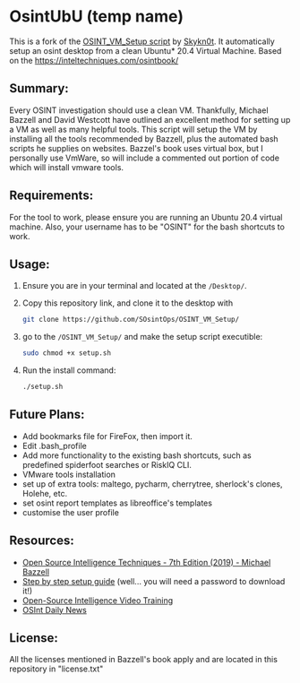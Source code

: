 # OsintUbU (temp name)
This is a fork of the [OSINT_VM_Setup script](https://github.com/Skykn0t/OSINT_VM_Setup) by [Skykn0t](https://github.com/Skykn0t).
It automatically setup  an osint desktop from a clean Ubuntu* 20.4 Virtual Machine. 
Based on the https://inteltechniques.com/osintbook/

## Summary:
Every OSINT investigation should use a clean VM.
Thankfully, Michael Bazzell and David Westcott have outlined an excellent method for setting up a VM as well as many helpful tools.
This script will setup the VM by installing all the tools recommended by Bazzell, plus the automated bash scripts he supplies on websites.
Bazzel's book uses virtual box, but I personally use VmWare, so will include a commented out portion of code which will install vmware tools. 

## Requirements:
For the tool to work, please ensure you are running an Ubuntu 20.4 virtual machine. Also, your username has to be "OSINT" for the bash shortcuts to work.

## Usage:
1) Ensure you are in your terminal and located at the ```/Desktop/```.

2) Copy this repository link, and clone it to the desktop with 

    ```bash
    git clone https://github.com/SOsintOps/OSINT_VM_Setup/
    ```

3) go to the ```/OSINT_VM_Setup/``` and make the setup script executible:

    ```bash
    sudo chmod +x setup.sh
    ```

4) Run the install command:

    ```bash
    ./setup.sh
    ```


## Future Plans:
- Add bookmarks file for FireFox, then import it.
- Edit .bash_profile
- Add more functionality to the existing bash shortcuts, such as predefined spiderfoot searches or RiskIQ CLI. 
- VMware tools installation
- set up  of extra tools: maltego, pycharm, cherrytree, sherlock's clones, Holehe, etc.
- set osint report templates as libreoffice's templates
- customise the user profile

## Resources:
- [Open Source Intelligence Techniques - 7th Edition (2019) - Michael Bazzell](https://inteltechniques.com/book1.html)
- [Step by step setup guide](https://inteltechniques.com/osintbook/linux.20.txt) (well... you will need a password to download it!)
- [Open-Source Intelligence Video Training](https://www.inteltechniques.net/courses/open-source-intelligence)
- [OSInt Daily News](https://osintops.com/en/)



## License:
All the licenses mentioned in Bazzell's book apply and are located in this repository in "license.txt" 
